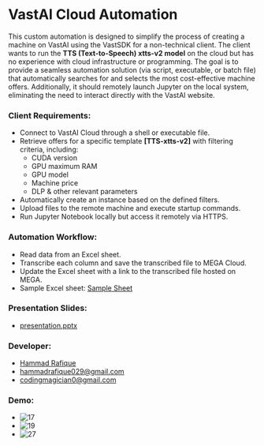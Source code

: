 # VastAI Cloud Automation

This custom automation is designed to simplify the process of creating a machine on VastAI using the VastSDK for a non-technical client. The client wants to run the **TTS (Text-to-Speech) xtts-v2 model** on the cloud but has no experience with cloud infrastructure or programming. The goal is to provide a seamless automation solution (via script, executable, or batch file) that automatically searches for and selects the most cost-effective machine offers. Additionally, it should remotely launch Jupyter on the local system, eliminating the need to interact directly with the VastAI website.

### Client Requirements:
- Connect to VastAI Cloud through a shell or executable file.
- Retrieve offers for a specific template **[TTS-xtts-v2]** with filtering criteria, including:
  - CUDA version
  - GPU maximum RAM
  - GPU model
  - Machine price
  - DLP & other relevant parameters
- Automatically create an instance based on the defined filters.
- Upload files to the remote machine and execute startup commands.
- Run Jupyter Notebook locally but access it remotely via HTTPS.

### Automation Workflow:
- Read data from an Excel sheet.
- Transcribe each column and save the transcribed file to MEGA Cloud.
- Update the Excel sheet with a link to the transcribed file hosted on MEGA.
- Sample Excel sheet: [Sample Sheet](https://docs.google.com/spreadsheets/d/1BGuyZ-mkJ0L2O_nztQko8OrYjs0MJBu98t2-57HdKjc/edit?gid=0#gid=0)

### Presentation Slides:
- [presentation.pptx](https://github.com/user-attachments/files/17460375/presentation.pptx)


### Developer:
- [Hammad Rafique](https://github.com/HammadRafique29/)
- hammadrafique029@gmail.com
- codingmagician0@gmail.com

### Demo:

- ![17](https://github.com/user-attachments/assets/84540612-f279-4544-99fe-2eed7bd5397c)
- ![19](https://github.com/user-attachments/assets/e6c1514b-5de1-4f10-8d3d-e3f87e0489da)
- ![27](https://github.com/user-attachments/assets/7299920a-339e-4e0b-a242-6a5288930685)









 

